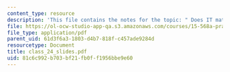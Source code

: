 ```yaml
---
content_type: resource
description: 'This file contains the notes for the topic: " Does IT matter?"'
file: https://ol-ocw-studio-app-qa.s3.amazonaws.com/courses/15-568a-practical-information-technology-management-spring-2005/81c6c992b703bf21fb0ff1956bbe9e60_class_24_slides.pdf
file_type: application/pdf
parent_uid: 61d3f6a3-1803-d4b7-818f-c457ade9284d
resourcetype: Document
title: class_24_slides.pdf
uid: 81c6c992-b703-bf21-fb0f-f1956bbe9e60
---
```

